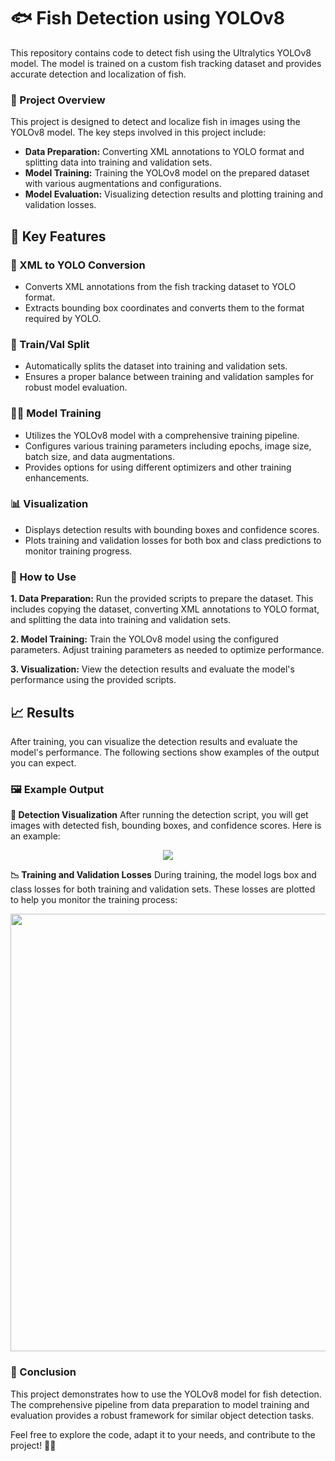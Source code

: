 # 🐟 Fish Detection using YOLOv8
This repository contains code to detect fish using the Ultralytics YOLOv8 model. The model is trained on a custom fish tracking dataset and provides accurate detection and localization of fish.

### 📜 Project Overview
This project is designed to detect and localize fish in images using the YOLOv8 model. The key steps involved in this project include:

- **Data Preparation:** Converting XML annotations to YOLO format and splitting data into training and validation sets.
- **Model Training:** Training the YOLOv8 model on the prepared dataset with various augmentations and configurations.
- **Model Evaluation:** Visualizing detection results and plotting training and validation losses.
## 🌟 Key Features
### 📁 XML to YOLO Conversion
- Converts XML annotations from the fish tracking dataset to YOLO format.
- Extracts bounding box coordinates and converts them to the format required by YOLO.
### 🔀 Train/Val Split
- Automatically splits the dataset into training and validation sets.
- Ensures a proper balance between training and validation samples for robust model evaluation.
### 🏋️‍♂ Model Training
- Utilizes the YOLOv8 model with a comprehensive training pipeline.
- Configures various training parameters including epochs, image size, batch size, and data augmentations.
- Provides options for using different optimizers and other training enhancements.
### 📊 Visualization
- Displays detection results with bounding boxes and confidence scores.
- Plots training and validation losses for both box and class predictions to monitor training progress.
### 🚀 How to Use
**1. Data Preparation:** Run the provided scripts to prepare the dataset. This includes copying the dataset, converting XML annotations to YOLO format, and splitting the data into training and validation sets.

**2. Model Training:** Train the YOLOv8 model using the configured parameters. Adjust training parameters as needed to optimize performance.

**3. Visualization:** View the detection results and evaluate the model's performance using the provided scripts.
## 📈 Results
After training, you can visualize the detection results and evaluate the model's performance. The following sections show examples of the output you can expect.

### 🖼️ Example Output
**🐠 Detection Visualization**
After running the detection script, you will get images with detected fish, bounding boxes, and confidence scores. Here is an example:

<p align="center">
  <img src="https://github.com/user-attachments/assets/6d235be6-15e1-4266-8e62-e198db6e948d"/>
</p>

**📉 Training and Validation Losses**
During training, the model logs box and class losses for both training and validation sets. These losses are plotted to help you monitor the training process:

<p align="center">
  <img src="https://github.com/user-attachments/assets/e3709277-ca6a-4b16-b592-97c4476c3e3f" width="700"/>
</p>

### 🎯 Conclusion
This project demonstrates how to use the YOLOv8 model for fish detection. The comprehensive pipeline from data preparation to model training and evaluation provides a robust framework for similar object detection tasks.

Feel free to explore the code, adapt it to your needs, and contribute to the project! 🐠🚀
